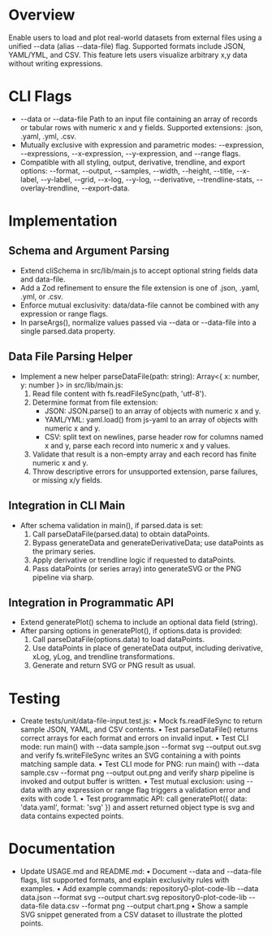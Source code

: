 # Overview

Enable users to load and plot real-world datasets from external files using a unified --data (alias --data-file) flag. Supported formats include JSON, YAML/YML, and CSV. This feature lets users visualize arbitrary x,y data without writing expressions.

# CLI Flags

- --data <path> or --data-file <path>
  Path to an input file containing an array of records or tabular rows with numeric x and y fields. Supported extensions: .json, .yaml, .yml, .csv.
- Mutually exclusive with expression and parametric modes: --expression, --expressions, --x-expression, --y-expression, and --range flags.
- Compatible with all styling, output, derivative, trendline, and export options: --format, --output, --samples, --width, --height, --title, --x-label, --y-label, --grid, --x-log, --y-log, --derivative, --trendline-stats, --overlay-trendline, --export-data.

# Implementation

## Schema and Argument Parsing
- Extend cliSchema in src/lib/main.js to accept optional string fields data and data-file.
- Add a Zod refinement to ensure the file extension is one of .json, .yaml, .yml, or .csv.
- Enforce mutual exclusivity: data/data-file cannot be combined with any expression or range flags.
- In parseArgs(), normalize values passed via --data or --data-file into a single parsed.data property.

## Data File Parsing Helper
- Implement a new helper parseDataFile(path: string): Array<{ x: number, y: number }> in src/lib/main.js:
  1. Read file content with fs.readFileSync(path, 'utf-8').
  2. Determine format from file extension:
     - JSON: JSON.parse() to an array of objects with numeric x and y.
     - YAML/YML: yaml.load() from js-yaml to an array of objects with numeric x and y.
     - CSV: split text on newlines, parse header row for columns named x and y, parse each record into numeric x and y values.
  3. Validate that result is a non-empty array and each record has finite numeric x and y.
  4. Throw descriptive errors for unsupported extension, parse failures, or missing x/y fields.

## Integration in CLI Main
- After schema validation in main(), if parsed.data is set:
  1. Call parseDataFile(parsed.data) to obtain dataPoints.
  2. Bypass generateData and generateDerivativeData; use dataPoints as the primary series.
  3. Apply derivative or trendline logic if requested to dataPoints.
  4. Pass dataPoints (or series array) into generateSVG or the PNG pipeline via sharp.

## Integration in Programmatic API
- Extend generatePlot() schema to include an optional data field (string).
- After parsing options in generatePlot(), if options.data is provided:
  1. Call parseDataFile(options.data) to load dataPoints.
  2. Use dataPoints in place of generateData output, including derivative, xLog, yLog, and trendline transformations.
  3. Generate and return SVG or PNG result as usual.

# Testing

- Create tests/unit/data-file-input.test.js:
  • Mock fs.readFileSync to return sample JSON, YAML, and CSV contents.
  • Test parseDataFile() returns correct arrays for each format and errors on invalid input.
  • Test CLI mode: run main() with --data sample.json --format svg --output out.svg and verify fs.writeFileSync writes an SVG containing a <polyline> with points matching sample data.
  • Test CLI mode for PNG: run main() with --data sample.csv --format png --output out.png and verify sharp pipeline is invoked and output buffer is written.
  • Test mutual exclusion: using --data with any expression or range flag triggers a validation error and exits with code 1.
  • Test programmatic API: call generatePlot({ data: 'data.yaml', format: 'svg' }) and assert returned object type is svg and data contains expected <polyline> points.

# Documentation

- Update USAGE.md and README.md:
  • Document --data and --data-file flags, list supported formats, and explain exclusivity rules with examples.
  • Add example commands:
    repository0-plot-code-lib --data data.json --format svg --output chart.svg
    repository0-plot-code-lib --data-file data.csv --format png --output chart.png
  • Show a sample SVG snippet generated from a CSV dataset to illustrate the plotted points.
